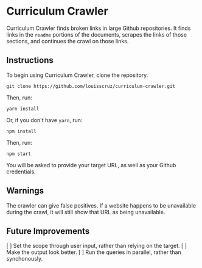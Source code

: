# Curriculum Crawler

Curriculum Crawler finds broken links in large Github repositories. It
finds links in the `readme` portions of the documents, scrapes the links
of those sections, and continues the crawl on those links.

## Instructions

To begin using Curriculum Crawler, clone the repository.

```
git clone https://github.com/louisscruz/curriculum-crawler.git
```

Then, run:

```
yarn install
```

Or, if you don't have `yarn`, run:

```
npm install
```

Then, run:

```
npm start
```

You will be asked to provide your target URL, as well as your Github
credentials.

## Warnings

The crawler can give false positives. If a website happens to be
unavailable during the crawl, it will still show that URL as being
unavailable.


## Future Improvements

[ ] Set the scope through user input, rather than relying on the target.
[ ] Make the output look better.
[ ] Run the queries in parallel, rather than synchonously.
